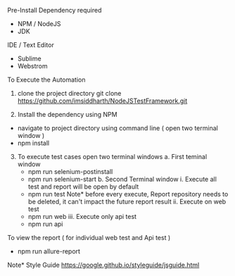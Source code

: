 Pre-Install Dependency required
- NPM / NodeJS
- JDK

IDE / Text Editor
- Sublime
- Webstrom

To Execute the Automation

1. clone the project directory
git clone https://github.com/imsiddharth/NodeJSTestFramework.git

2. Install the dependency using NPM
- navigate to project directory using command line ( open two terminal window )
- npm install

3. To execute test cases open two terminal windows
a. First teminal window
   - npm run selenium-postinstall
   - npm run selenium-start
b. Second Terminal window
  i. Execute all test and report will be open by default
    - npm run test
    Note* before every execute, Report repository needs to be deleted, it can't impact the future report result
  ii. Execute on web test
    - npm run web
  iii. Execute only api test
    - npm run api

To view the report ( for individual web test and Api test )
- npm run allure-report


Note* Style Guide https://google.github.io/styleguide/jsguide.html

